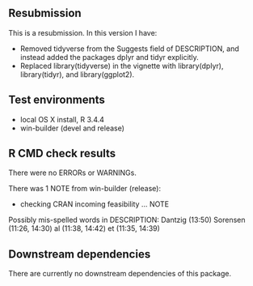 ## Resubmission
This is a resubmission. In this version I have:

* Removed tidyverse from the Suggests field of DESCRIPTION, and instead added the packages dplyr and tidyr explicitly.
* Replaced library(tidyverse) in the vignette with library(dplyr), library(tidyr), and library(ggplot2).

## Test environments
* local OS X install, R 3.4.4
* win-builder (devel and release)

## R CMD check results
There were no ERRORs or WARNINGs.

There was 1 NOTE from win-builder (release):

* checking CRAN incoming feasibility ... NOTE

Possibly mis-spelled words in DESCRIPTION:
  Dantzig (13:50)
  Sorensen (11:26, 14:30)
  al (11:38, 14:42)
  et (11:35, 14:39)

## Downstream dependencies
There are currently no downstream dependencies of this package.

